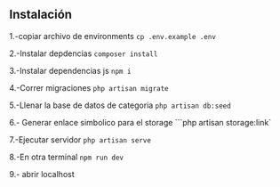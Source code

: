 ## Instalación

1.-copiar archivo de environments `cp .env.example .env`

2.-Instalar depdencias `composer install`

3.-Instalar dependencias js `npm i`

4.-Correr migraciones `php artisan migrate`

5.-Llenar la base de datos de categoria `php artisan db:seed`

6.- Generar enlace simbolico para el storage ```php artisan storage:link`

7.-Ejecutar servidor `php artisan serve`

8.-En otra terminal `npm run dev`

9.- abrir localhost
